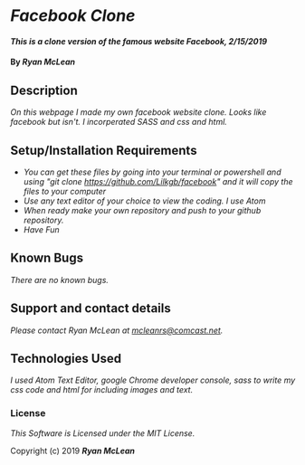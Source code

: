 # _Facebook Clone_

#### _This is a clone version of the famous website Facebook, 2/15/2019_

#### By _**Ryan McLean**_

## Description

_On this webpage I made my own facebook website clone. Looks like facebook but isn't. I incorperated SASS and css and html._

## Setup/Installation Requirements

* _You can get these files by going into your terminal or powershell and using "git clone https://github.com/Lilkgb/facebook" and it will copy the files to your computer_
* _Use any text editor of your choice to view the coding. I use Atom_
* _When ready make your own repository and push to your github repository._
* _Have Fun_

## Known Bugs

_There are no known bugs._

## Support and contact details

_Please contact Ryan McLean at mcleanrs@comcast.net._

## Technologies Used

_I used Atom Text Editor, google Chrome developer console, sass to write my css code and html for including images and text._

### License

*This Software is Licensed under the MIT License.*

Copyright (c) 2019 **_Ryan McLean_**
